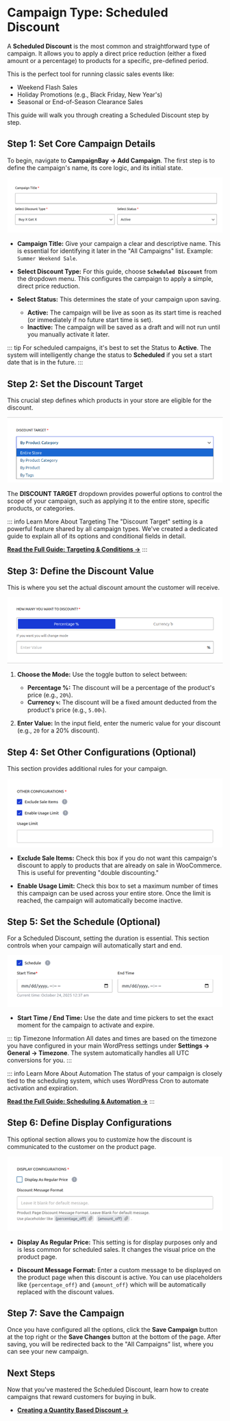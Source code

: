 # Campaign Type: Scheduled Discount

A **Scheduled Discount** is the most common and straightforward type of campaign. It allows you to apply a direct price reduction (either a fixed amount or a percentage) to products for a specific, pre-defined period.

This is the perfect tool for running classic sales events like:

- Weekend Flash Sales
- Holiday Promotions (e.g., Black Friday, New Year's)
- Seasonal or End-of-Season Clearance Sales

This guide will walk you through creating a Scheduled Discount step by step.

## Step 1: Set Core Campaign Details

To begin, navigate to **CampaignBay → Add Campaign**. The first step is to define the campaign's name, its core logic, and its initial state.

![Core Campaign Details](./../public/scheduled-core-details.png)

- **Campaign Title:** Give your campaign a clear and descriptive name. This is essential for identifying it later in the "All Campaigns" list. Example: `Summer Weekend Sale`.

- **Select Discount Type:** For this guide, choose **`Scheduled Discount`** from the dropdown menu. This configures the campaign to apply a simple, direct price reduction.

- **Select Status:** This determines the state of your campaign upon saving.
  - **Active:** The campaign will be live as soon as its start time is reached (or immediately if no future start time is set).
  - **Inactive:** The campaign will be saved as a draft and will not run until you manually activate it later.

::: tip
For scheduled campaigns, it's best to set the Status to **Active**. The system will intelligently change the status to **Scheduled** if you set a start date that is in the future.
:::

## Step 2: Set the Discount Target

This crucial step defines which products in your store are eligible for the discount.

![Discount Target](./../public/scheduled-target.png)

The **DISCOUNT TARGET** dropdown provides powerful options to control the scope of your campaign, such as applying it to the entire store, specific products, or categories.

::: info Learn More About Targeting
The "Discount Target" setting is a powerful feature shared by all campaign types. We've created a dedicated guide to explain all of its options and conditional fields in detail.

**[Read the Full Guide: Targeting & Conditions &rarr;](../core-concepts/targeting-and-conditions.md)**
:::

## Step 3: Define the Discount Value

This is where you set the actual discount amount the customer will receive.

![Discount Value](./../public/scheduled-value.png)

1.  **Choose the Mode:** Use the toggle button to select between:

    - **Percentage %:** The discount will be a percentage of the product's price (e.g., `20%`).
    - **Currency ৳:** The discount will be a fixed amount deducted from the product's price (e.g., `5.00৳`).

2.  **Enter Value:** In the input field, enter the numeric value for your discount (e.g., `20` for a 20% discount).

## Step 4: Set Other Configurations (Optional)

This section provides additional rules for your campaign.

![Other Configurations](./../public/scheduled-other-configs.png)

- **Exclude Sale Items:** Check this box if you do not want this campaign's discount to apply to products that are already on sale in WooCommerce. This is useful for preventing "double discounting."

- **Enable Usage Limit:** Check this box to set a maximum number of times this campaign can be used across your entire store. Once the limit is reached, the campaign will automatically become inactive.

## Step 5: Set the Schedule (Optional)

For a Scheduled Discount, setting the duration is essential. This section controls when your campaign will automatically start and end.

![Campaign Schedule](./../public/scheduled-schedule.png)

- **Start Time / End Time:** Use the date and time pickers to set the exact moment for the campaign to activate and expire.

::: tip Timezone Information
All dates and times are based on the timezone you have configured in your main WordPress settings under **Settings → General → Timezone**. The system automatically handles all UTC conversions for you.
:::

::: info Learn More About Automation
The status of your campaign is closely tied to the scheduling system, which uses WordPress Cron to automate activation and expiration.

**[Read the Full Guide: Scheduling & Automation &rarr;](../core-concepts/scheduling-and-automation.md)**
:::

## Step 6: Define Display Configurations

This optional section allows you to customize how the discount is communicated to the customer on the product page.

![Display Configurations](./../public/scheduled-display-configs.png)

- **Display As Regular Price:** This setting is for display purposes only and is less common for scheduled sales. It changes the visual price on the product page.

- **Discount Message Format:** Enter a custom message to be displayed on the product page when this discount is active. You can use placeholders like `{percentage_off}` and `{amount_off}` which will be automatically replaced with the discount values.

## Step 7: Save the Campaign

Once you have configured all the options, click the **Save Campaign** button at the top right or the **Save Changes** button at the bottom of the page. After saving, you will be redirected back to the "All Campaigns" list, where you can see your new campaign.

## Next Steps

Now that you've mastered the Scheduled Discount, learn how to create campaigns that reward customers for buying in bulk.

- **[Creating a Quantity Based Discount &rarr;](./quantity-discounts.md)**
